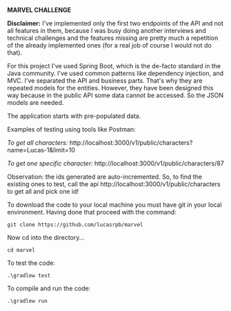 **MARVEL CHALLENGE**

**Disclaimer:** I've implemented only the first two endpoints of the API
and not all features in them, because I was busy doing another interviews and technical challenges and 
the features missing are pretty much a repetition of the already implemented ones (for a real job of course I would not do that). 

For this project I've used Spring Boot, which is the de-facto standard 
in the Java community. I've used common patterns like dependency injection,
and MVC. I've separated the API and business parts. That's why they are repeated models
for the entities. However, they have been designed this way because in the public API some data
cannot be accessed. So the JSON models are needed.

The application starts with pre-populated data.

Examples of testing using tools like Postman: 

_To get all characters:_
http://localhost:3000/v1/public/characters?name=Lucas-1&limit=10

_To get one specific character:_
http://localhost:3000/v1/public/characters/87

Observation: the ids generated are auto-incremented. So, to find the existing ones to test, 
call the api http://localhost:3000/v1/public/characters to get all and pick one id!

To download the code to your local machine you must have git in your local environment. 
Having done that proceed with the command: 

`git clone https://github.com/lucasrpb/marvel`

Now cd into the directory...

`cd marvel`

To test the code:

`.\gradlew test`

To compile and run the code: 

`.\gradlew run`


